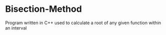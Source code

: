 # Bisection-Method
Program written in C++ used to calculate a root of any given function within an interval
